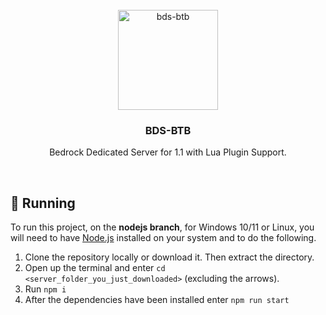 <br/>
<div align="center">
  <a href="https://github.com/BeforeTheBloat/bds-btb/releases">
    <img src="https://github.com/user-attachments/assets/0b813057-82a4-432a-8247-6ed6ef176b51" alt="bds-btb" width="160" height="160">
  </a>
  <h3 align="center">BDS-BTB</h3>
  <p align="center">
    Bedrock Dedicated Server for 1.1 with Lua Plugin Support.
  </p>
</div>
<br/>

## 🏃 Running
To run this project, on the **nodejs branch**, for Windows 10/11 or Linux, you will need to have [Node.js](https://nodejs.org/en) installed on your system and to do the following.
1. Clone the repository locally or download it. Then extract the directory.
2. Open up the terminal and enter `cd <server_folder_you_just_downloaded>` (excluding the arrows).
3. Run `npm i`
4. After the dependencies have been installed enter `npm run start`
